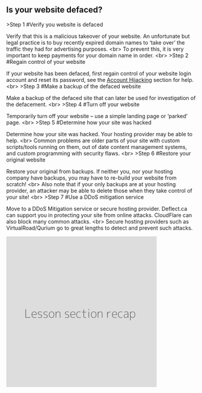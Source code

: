 
## Is your website defaced?

&gt;Step 1
#Verify you website is defaced

 Verify that this is a malicious takeover of your website. An unfortunate but legal practice is to buy recently expired domain names to ‘take over’ the traffic they had for advertising purposes.
&lt;br&gt;
To prevent this, it is very important to keep payments for your domain name in order.
&lt;br&gt;
&gt;Step 2
#Regain control of your website

If your website has been defaced, first regain control of your website login account and reset its password, see the [Account Hijacking](en/topics/practice-1-emergencies/2-account-hijacked/1-1-intro.md) section for help.
&lt;br&gt;
&gt;Step 3
#Make a backup of the defaced website

Make a backup of the defaced site that can later be used for investigation of the defacement.
&lt;br&gt;
&gt;Step 4
#Turn off your website

Temporarily turn off your website – use a simple landing page or ‘parked’ page.
&lt;br&gt;
&gt;Step 5
#Determine how your site was hacked

Determine how your site was hacked. Your hosting provider may be able to help.
&lt;br&gt;
Common problems are older parts of your site with custom scripts/tools running on them, out of date content management systems, and custom programming with security flaws.
&lt;br&gt;
&gt;Step 6
#Restore your original website

Restore your original from backups. If neither you, nor your hosting company have backups, you may have to re-build your website from scratch!
&lt;br&gt;
Also note that if your only backups are at your hosting provider, an attacker may be able to delete those when they take control of your site!
&lt;br&gt;
&gt;Step 7
#Use a DDoS mitigation service

Move to a DDoS Mitigation service or secure hosting provider. Deflect.ca can support you in protecting your site from online attacks. CloudFlare can also block many common attacks.
&lt;br&gt;
Secure hosting providers such as VirtualRoad/Qurium go to great lengths to detect and prevent such attacks.

![](recap.png)
